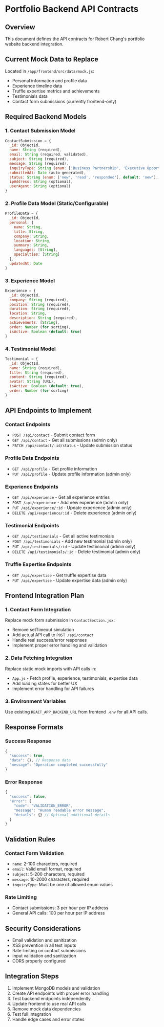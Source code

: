 # Portfolio Backend API Contracts

## Overview
This document defines the API contracts for Robert Chang's portfolio website backend integration.

## Current Mock Data to Replace
Located in `/app/frontend/src/data/mock.js`:
- Personal information and profile data
- Experience timeline data  
- Truffle expertise metrics and achievements
- Testimonials data
- Contact form submissions (currently frontend-only)

## Required Backend Models

### 1. Contact Submission Model
```javascript
ContactSubmission = {
  _id: ObjectId,
  name: String (required),
  email: String (required, validated),
  subject: String (required),
  message: String (required),
  inquiryType: String (enum: ['Business Partnership', 'Executive Opportunity', 'Truffle Collaboration', 'Consulting Services', 'Other']),
  submittedAt: Date (auto-generated),
  status: String (enum: ['new', 'read', 'responded'], default: 'new'),
  ipAddress: String (optional),
  userAgent: String (optional)
}
```

### 2. Profile Data Model (Static/Configurable)
```javascript
ProfileData = {
  _id: ObjectId,
  personal: {
    name: String,
    title: String,
    company: String,
    location: String,
    summary: String,
    languages: [String],
    specialties: [String]
  },
  updatedAt: Date
}
```

### 3. Experience Model
```javascript
Experience = {
  _id: ObjectId,
  company: String (required),
  position: String (required),
  duration: String (required),
  location: String,
  description: String (required),
  achievements: [String],
  order: Number (for sorting),
  isActive: Boolean (default: true)
}
```

### 4. Testimonial Model
```javascript
Testimonial = {
  _id: ObjectId,
  name: String (required),
  title: String (required),
  content: String (required),
  avatar: String (URL),
  isActive: Boolean (default: true),
  order: Number (for sorting)
}
```

## API Endpoints to Implement

### Contact Endpoints
- `POST /api/contact` - Submit contact form
- `GET /api/contact` - Get all submissions (admin only)
- `PATCH /api/contact/:id/status` - Update submission status

### Profile Data Endpoints  
- `GET /api/profile` - Get profile information
- `PUT /api/profile` - Update profile information (admin only)

### Experience Endpoints
- `GET /api/experience` - Get all experience entries
- `POST /api/experience` - Add new experience (admin only)
- `PUT /api/experience/:id` - Update experience (admin only)
- `DELETE /api/experience/:id` - Delete experience (admin only)

### Testimonial Endpoints
- `GET /api/testimonials` - Get all active testimonials
- `POST /api/testimonials` - Add new testimonial (admin only)
- `PUT /api/testimonials/:id` - Update testimonial (admin only)
- `DELETE /api/testimonials/:id` - Delete testimonial (admin only)

### Truffle Expertise Endpoints
- `GET /api/expertise` - Get truffle expertise data
- `PUT /api/expertise` - Update expertise data (admin only)

## Frontend Integration Plan

### 1. Contact Form Integration
Replace mock form submission in `ContactSection.jsx`:
- Remove setTimeout simulation
- Add actual API call to `POST /api/contact`
- Handle real success/error responses
- Implement proper error handling and validation

### 2. Data Fetching Integration
Replace static mock imports with API calls in:
- `App.js` - Fetch profile, experience, testimonials, expertise data
- Add loading states for better UX
- Implement error handling for API failures

### 3. Environment Variables
Use existing `REACT_APP_BACKEND_URL` from frontend `.env` for all API calls.

## Response Formats

### Success Response
```javascript
{
  "success": true,
  "data": {}, // Response data
  "message": "Operation completed successfully"
}
```

### Error Response  
```javascript
{
  "success": false,
  "error": {
    "code": "VALIDATION_ERROR",
    "message": "Human readable error message",
    "details": {} // Optional additional details
  }
}
```

## Validation Rules

### Contact Form Validation
- `name`: 2-100 characters, required
- `email`: Valid email format, required
- `subject`: 5-200 characters, required  
- `message`: 10-2000 characters, required
- `inquiryType`: Must be one of allowed enum values

### Rate Limiting
- Contact submissions: 3 per hour per IP address
- General API calls: 100 per hour per IP address

## Security Considerations
- Email validation and sanitization
- XSS prevention in all text inputs
- Rate limiting on contact submissions
- Input validation and sanitization
- CORS properly configured

## Integration Steps
1. Implement MongoDB models and validation
2. Create API endpoints with proper error handling
3. Test backend endpoints independently
4. Update frontend to use real API calls
5. Remove mock data dependencies
6. Test full integration
7. Handle edge cases and error states